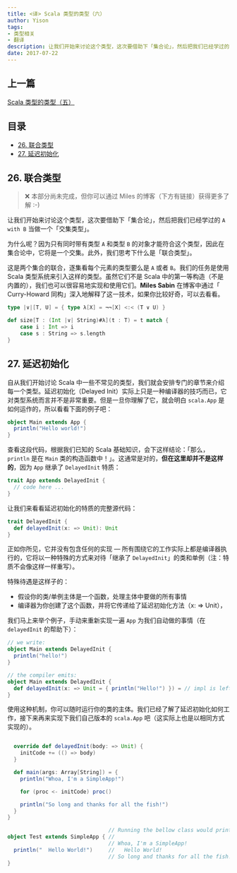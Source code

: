```yaml
---
title: <译> Scala 类型的类型（六）
author: Yison
tags:
- 类型相关
- 翻译
description: 让我们开始来讨论这个类型，这次要借助下「集合论」，然后把我们已经学过的 A with B 当做一个「交集类型」。
date: 2017-07-22
---
```


## 上一篇

[Scala 类型的类型（五）](http://scala.cool/2017/07/scala-types-of-types-part-5/)

## 目录

- [26. 联合类型](#26-联合类型)
- [27. 延迟初始化](#27-延迟初始化)

## 26. 联合类型

> ❌ 本部分尚未完成，但你可以通过 Miles 的博客（下方有链接）获得更多了解 :-)

让我们开始来讨论这个类型，这次要借助下「集合论」，然后把我们已经学过的 `A with B` 当做一个「交集类型」。

为什么呢？因为只有同时带有类型 `A` 和类型 `B` 的对象才能符合这个类型，因此在集合论中，它将是一个交集。此外，我们思考下什么是「联合类型」。

这是两个集合的联合，逐集看每个元素的类型要么是 `A` 或者 `B`。我们的任务是使用 Scala 类型系统来引入这样的类型。虽然它们不是 Scala 中的第一等构造（不是内置的），我们也可以很容易地实现和使用它们。**Miles Sabin** 在博客中通过「 Curry-Howard 同构」深入地解释了这一技术，如果你比较好奇，可以去看看。

```scala
type |∨|[T, U] = { type λ[X] = ¬¬[X] <:< (T ∨ U) }

def size[T : (Int |∨| String)#λ](t : T) = t match {
    case i : Int => i
    case s : String => s.length
}
```

## 27. 延迟初始化

自从我们开始讨论 Scala 中一些不常见的类型，我们就会安排专门的章节来介绍每一个类型。延迟初始化（Delayed Init）实际上只是一种编译器的技巧而已，它对类型系统而言并不是非常重要。但是一旦你理解了它，就会明白 `scala.App` 是如何运作的，所以看看下面的例子吧：

```scala
object Main extends App {
  println("Hello world!")
}
```

查看这段代码，根据我们已知的 Scala 基础知识，会下这样结论：「那么，`println` 是在 `Main` 类的构造函数中！」。这通常是对的，**但在这里却并不是这样的**，因为 `App` 继承了 `DelayedInit` 特质：

```scala
trait App extends DelayedInit {
  // code here ...
}
```

让我们来看看延迟初始化的特质的完整源代码：

```scala
trait DelayedInit {
  def delayedInit(x: => Unit): Unit
}
```

正如你所见，它并没有包含任何的实现 — 所有围绕它的工作实际上都是编译器执行的，它将以一种特殊的方式来对待「继承了 `DelayedInit`」的类和单例（注：特质不会像这样一样重写）。

特殊待遇是这样子的：
- 假设你的类/单例主体是一个函数，处理主体中要做的所有事情
- 编译器为你创建了这个函数，并将它传递给了延迟初始化方法（x: => Unit），

我们马上来举个例子，手动来重新实现一遍 `App` 为我们自动做的事情（在 `delayedInit` 的帮助下）：

```scala
// we write:
object Main extends DelayedInit {
  println("hello!")
}

// the compiler emits:
object Main extends DelayedInit {
  def delayedInit(x: => Unit = { println("Hello!") }) = // impl is left for us to fill in
}
```

使用这种机制，你可以随时运行你的类的主体。我们已经了解了延迟初始化如何工作，接下来再来实现下我们自己版本的 `scala.App` 吧（这实际上也是以相同方式实现的）。

```scala

  override def delayedInit(body: => Unit) {
    initCode += (() => body)
  }

  def main(args: Array[String]) = {
    println("Whoa, I'm a SimpleApp!")

    for (proc <- initCode) proc()

    println("So long and thanks for all the fish!")
  }
}

                                // Running the bellow class would print print:
object Test extends SimpleApp { //
                                // Whoa, I'm a SimpleApp!
  println("  Hello World!")     //   Hello World!
                                // So long and thanks for all the fish!
}
```